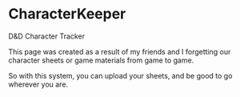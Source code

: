 CharacterKeeper
===============

D&amp;D Character Tracker

This page was created as a result of my friends and I forgetting our character sheets or game materials from game to game.

So with this system, you can upload your sheets, and be good to go wherever you are.